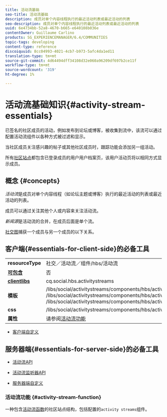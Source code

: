 ```yaml
---
title: 活动流基础
seo-title: 活动流基础
description: 成员对单个内容线程执行的最近活动列表或最近活动的列表
seo-description: 成员对单个内容线程执行的最近活动列表或最近活动的列表
uuid: 6e4734bb-52a8-4670-b665-e640108b036e
contentOwner: Guillaume Carlino
products: SG_EXPERIENCEMANAGER/6.4/COMMUNITIES
topic-tags: developing
content-type: reference
discoiquuid: 8cc04993-4021-4cb7-b973-5afc4da1ed11
translation-type: tm+mt
source-git-commit: 4d64494dff34108d32e060a96209df697b2ce11f
workflow-type: tm+mt
source-wordcount: '319'
ht-degree: 1%

---
```



# 活动流基础知识{#activity-stream-essentials}

已签名的社区成员的活动，例如发布到论坛或博客，被收集到流中，该流可以通过配置活动流组件以各种方式被过滤和显示。

当社区成员关注感兴趣的帖子或其他社区成员时，跟踪功能会添加另一组活动。

所有[社区站点](overview.md#communitiessites)都包含已登录成员的用户用户档案页，该用户活动页将以相同方式显示成员。

## 概念 {#concepts}

*活动流*&#x200B;是成员对单个内容线程（如论坛主题或博客）执行的最近活动的列表或最近活动的列表。

成员可以通过关注其他个人或内容来关注活动流。

*新闻源*&#x200B;是活动流的合并，在成员后面是单个流。

[社交图](essentials-socialgraph.md)捕获一个成员与另一个成员的以下关系。

## 客户端{#essentials-for-client-side}的必备工具

<table> 
 <tbody>
  <tr>
   <td> <strong>resourceType</strong></td> 
   <td>社交／活动流／组件/hbs/活动流</td> 
  </tr>
  <tr>
   <td> <a href="scf.md#add-or-include-a-communities-component"><strong>可包含</strong></a></td> 
   <td>否</td> 
  </tr>
  <tr>
   <td> <a href="clientlibs.md"><strong>clientlibs</strong></a></td> 
   <td>cq.social.hbs.activitystreams</td> 
  </tr>
  <tr>
   <td> <strong>模板</strong></td> 
   <td> /libs/social/activitystreams/components/hbs/activitystreams/activitystreams.hbs<br /> /libs/social/activitystreams/components/hbs/activitystreams/activity/activity-title.hbs<br /> /libs/social/activitystreams/components/hbs/activitystreams/activity/activity.hbs</td> 
  </tr>
  <tr>
   <td> <strong>css</strong></td> 
   <td> /libs/social/activitystreams/components/hbs/activitystreams/clientlibs/activitystreams.css</td> 
  </tr>
  <tr>
   <td><strong> 属性</strong></td> 
   <td>请参阅<a href="activities.md">活动流功能</a></td> 
  </tr>
 </tbody>
</table>

* [客户端自定义](client-customize.md)

## 服务器端{#essentials-for-server-side}的必备工具

* [活动流API](https://helpx.adobe.com/experience-manager/6-4/sites/developing/using/reference-materials/javadoc/com/adobe/cq/social/activitystreams/api/package-frame.html)

* [活动流监听器API](https://helpx.adobe.com/experience-manager/6-4/sites/developing/using/reference-materials/javadoc/com/adobe/cq/social/activitystreams/listener/api/package-frame.html)

* [服务器端自定义](server-customize.md)

### 活动流功能 {#activity-stream-function}

一种包含[活动流函数](functions.md#activity-stream-function)的社区站点结构，包括配置的`activity streams`组件。
